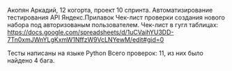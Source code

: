 Акопян Аркадий, 12 когорта, проект 10 спринта.
Автоматизирование тестирования API Яндекс.Прилавок
Чек-лист проверки создания нового набора под авторизованым пользователем.
Чек-лист в гугл таблицах: https://docs.google.com/spreadsheets/d/1uCVaihYU3DD-7Tn0xmJWnYLgKxmW1NffzW9VcLNYewM/edit#gid=0

Тесты написаны на языке Python
Всего проверок: 11, из них было найдено 4 бага. 

